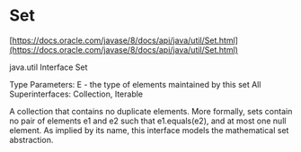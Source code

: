 # Set

[https://docs.oracle.com/javase/8/docs/api/java/util/Set.html](https://docs.oracle.com/javase/8/docs/api/java/util/Set.html)

java.util Interface Set

Type Parameters: E - the type of elements maintained by this set All Superinterfaces: Collection, Iterable

A collection that contains no duplicate elements. More formally, sets contain no pair of elements e1 and e2 such that e1.equals\(e2\), and at most one null element. As implied by its name, this interface models the mathematical set abstraction.

